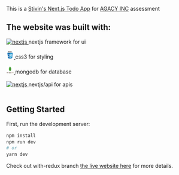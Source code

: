 This is a [Stivin's Next.js Todo App](https://stivin-agacy-todo.vercel.app/) for [AGACY INC](http://www.agacy.io/) assessment

## The website was built with:

<div>  <a href="https://nextjs.org/" target="_blank" rel="noreferrer"> <img src="https://cdn.worldvectorlogo.com/logos/nextjs-2.svg" alt="nextjs" width="20" height="20" justify="center"/> </a> nextjs framework for ui</div><br/>

<div >   <a href="https://www.w3schools.com/css/" target="_blank" rel="noreferrer"> <img src="https://raw.githubusercontent.com/devicons/devicon/master/icons/css3/css3-original-wordmark.svg" alt="css3" width="20" height="20" justify="center" /> </a> css3 for styling</div><br/>

<div>  <a href="https://www.mongodb.com/" target="_blank" rel="noreferrer"> <img src="https://raw.githubusercontent.com/devicons/devicon/master/icons/mongodb/mongodb-original-wordmark.svg" alt="mongodb" width="20" height="20" justify="center" /> </a> mongodb for database</div><br/>

<div>  <a href="https://nextjs.org/" target="_blank" rel="noreferrer"> <img src="https://cdn.worldvectorlogo.com/logos/nextjs-2.svg" alt="nextjs" width="20" height="20" justify="center"/> </a> nextjs/api for apis</div><br/>


## Getting Started

First, run the development server:

```bash
npm install
npm run dev
# or
yarn dev
```



Check out with-redux branch [the live website here](https://stivin-agacy-todo-git-with-redux-stivin-00.vercel.app/) for more details.
